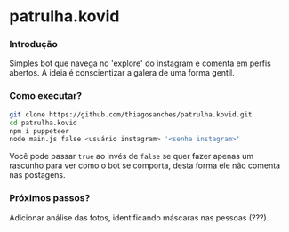 # patrulha.kovid

### Introdução
Simples bot que navega no 'explore' do instagram e comenta em perfis abertos. A ideia é conscientizar a galera de uma forma gentil.

### Como executar?
```bash
git clone https://github.com/thiagosanches/patrulha.kovid.git
cd patrulha.kovid
npm i puppeteer
node main.js false <usuário instagram> '<senha instagram>'
```

Você pode passar `true` ao invés de `false` se quer fazer apenas um rascunho para ver como o bot se comporta, desta forma ele não comenta nas postagens.

### Próximos passos?
Adicionar análise das fotos, identificando máscaras nas pessoas (???).
